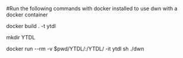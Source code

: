 #Run the following commands with docker installed to use dwn with a docker container

docker build . -t ytdl

mkdir YTDL

docker run --rm -v $pwd/YTDL/:/YTDL/ -it ytdl sh ./dwn

